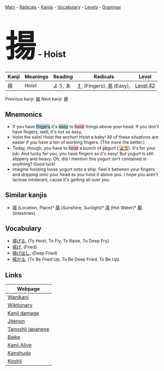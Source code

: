 <style> bigfont {font-size: 100px}</style>
[Main](../README.md) -
[Radicals](../radicals.md) -
[Kanjis](../kanjis.md) -
[Vocabulary](../vocabulary.md) -
[Levels](../levels.md) -
[Grammar](../grammar.md)
# <bigfont> 揚</bigfont> - Hoist 

| Kanji | Meanings | Reading | Radicals | Level |
| --- | --- | --- | --- | --- |
| 揚 | Hoist | よう, あ | [扌](../radicals/扌.md) (Fingers), [易](../radicals/易.md) (Easy),  | [Level 42](../levels/wk_level42.md) |

Previous kanji: [掘](掘.md) Next kanji: [握](握.md) 

## Mnemonics
 * If you have <span style="background-color:#ADD8E6"> fingers</span> it's <span style="background-color:#ADD8E6"> easy</span> to <span style="background-color:#ffcccb"> hoist</span> things above your head. If you don't have fingers, well, it's not so easy.
* Hoist the sails! Hoist the anchor! Hoist a baby! All of these situations are easier if you have a ton of working fingers. (The more the better.)
* Today, though, you have to <span style="background-color:#ffcccb"> hoist</span> a bunch of <span style="background-color:#ffcccb"> yo</span>gurt (<span style="background-color:#fed8b1"> [よう](https://jisho.org/search/よう)</span>). It's for your job. And lucky for you, you have fingers so it's easy! But yogurt is still slippery and heavy. Oh, did I mention this yogurt isn't contained in anything? Good luck!
* Imagine hoisting loose yogurt onto a ship. Feel it between your fingers and dripping onto your head as you hoist it above you. I hope you aren't lactose intolerant, cause it's getting all over you.


## Similar kanjis
 * [場](場.md) (Location, Place)* [陽](陽.md) (Sunshine, Sunlight)* [湯](湯.md) (Hot Water)* [腸](腸.md) (Intestines)


## Vocabulary
 * [揚げる](../vocabulary/揚.md), (To Hoist, To Fly, To Raise, To Deep Fry)
* [揚げ](../vocabulary/揚.md), (Fried)
* [揚げ出し](../vocabulary/揚.md), (Deep Fried)
* [揚がる](../vocabulary/揚.md), (To Be Fried Up, To Be Deep Fried, To Be Up)



## Links 

| Webpage |
| --- |
| [Wanikani          ](https://www.wanikani.com/kanji/揚) |
| [Wiktionary        ](https://en.wiktionary.org/wiki/揚) |
| [Kanji damage      ](http://www.kanjidamage.com/kanji/search?utf8=✓&q=揚) |
| [Jitenon           ](https://jitenon.com/kanji/揚) |
| [Tanoshii japanese ](https://www.tanoshiijapanese.com/dictionary/kanji.cfm?k=揚) |
| [Baike             ](https://baike.baidu.com/item/揚) |
| [Kanji Alive       ](https://app.kanjialive.com/揚) |
| [Kanshudo          ](https://www.kanshudo.com/searchmn?q=揚) |
| [Koohii            ](https://kanji.koohii.com/study/kanji/揚) |
